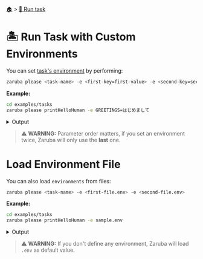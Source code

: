 <!--startTocHeader-->
[🏠](../README.md) > [🏃 Run task](README.md)
# 🏝️ Run Task with Custom Environments
<!--endTocHeader-->

You can set [task's environment](../core-concepts/task/task-envs/README.md) by performing:

```bash
zaruba please <task-name> -e <first-key=first-value> -e <second-key=second-value>
```

__Example:__

<!--startCode-->
```bash
cd examples/tasks
zaruba please printHelloHuman -e GREETINGS=はじめまして
```
 
<details>
<summary>Output</summary>
 
```````
Job Starting...
 Elapsed Time: 1.173µs
 Current Time: 12:34:04
  Run  'printHelloHuman' command on /home/gofrendi/zaruba/docs/examples/tasks
   printHelloHuman       12:34:04.829 はじめまして human
  Successfully running  'printHelloHuman' command
  Job Running...
 Elapsed Time: 101.807161ms
 Current Time: 12:34:04
  
  Job Complete!!! 
  Terminating
  Job Ended...
 Elapsed Time: 213.423456ms
 Current Time: 12:34:05
zaruba please printHelloHuman -e 'GREETINGS=はじめまして'
```````
</details>
<!--endCode-->


> ⚠️ __WARNING:__ Parameter order matters, if you set an environment twice, Zaruba will only use the __last__ one.

# Load Environment File

You can also load `environments` from files:

```bash
zaruba please <task-name> -e <first-file.env> -e <second-file.env>
```

__Example:__

<!--startCode-->
```bash
cd examples/tasks
zaruba please printHelloHuman -e sample.env
```
 
<details>
<summary>Output</summary>
 
```````
Job Starting...
 Elapsed Time: 1.908µs
 Current Time: 12:34:05
  Run  'printHelloHuman' command on /home/gofrendi/zaruba/docs/examples/tasks
   printHelloHuman       12:34:05.187 Hola human
  Successfully running  'printHelloHuman' command
  Job Running...
 Elapsed Time: 102.797431ms
 Current Time: 12:34:05
  
  Job Complete!!! 
  Terminating
  Job Ended...
 Elapsed Time: 214.796035ms
 Current Time: 12:34:05
zaruba please printHelloHuman -e 'sample.env'
```````
</details>
<!--endCode-->

>  ⚠️ __WARNING:__  If you don't define any environment, Zaruba will load `.env` as default value.

<!--startTocSubTopic-->
<!--endTocSubTopic-->
